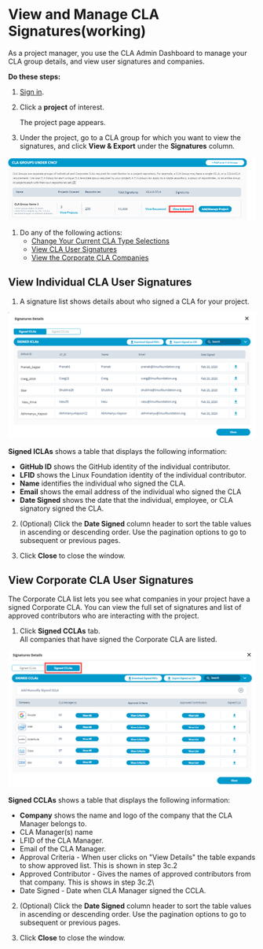 # View and Manage CLA Signatures\(working\)

As a project manager, you use the CLA Admin Dashboard to manage your CLA group details, and view user signatures and companies.

**Do these steps:**

1. [Sign in](../easycla/project-managers/sign-in-to-the-cla-management-console.md).
2. Click a **project** of interest.

   The project page appears.

3. Under the project, go to a CLA group for which you want to view the signatures, and click **View & Export** under the **Signatures** column.

![](../../.gitbook/assets/view-and-export-signatures.png)

1. Do any of the following actions:
   * [Change Your Current CLA Type Selections](../easycla/project-managers/manage-cla-group-details.md#change-your-current-cla-type-selections)
   * [View CLA User Signatures](../easycla/project-managers/manage-cla-group-details.md#view-cla-user-signatures)
   * [View the Corporate CLA Companies](../easycla/project-managers/manage-cla-group-details.md#view-the-corporate-cla-companies)

## View Individual CLA User Signatures <a id="view-cla-user-signatures"></a>

1. A signature list shows details about who signed a CLA for your project.

![Signed ICLAs](../../.gitbook/assets/signed-icla.png)

**Signed ICLAs** shows a table that displays the following information:

* **GitHub ID** shows the GitHub identity of the individual contributor.
* **LFID** shows the Linux Foundation identity of the individual contributor.
* **Name** identifies the individual who signed the CLA.
* **Email** shows the email address of the individual who signed the CLA
* **Date Signed** shows the date that the individual, employee, or CLA signatory signed the CLA.

2. \(Optional\) Click the **Date Signed** column header to sort the table values in ascending or descending order. Use the pagination options to go to subsequent or previous pages.

3. Click **Close** to close the window.

## View Corporate CLA User Signatures <a id="view-the-corporate-cla-companies"></a>

The Corporate CLA list lets you see what companies in your project have a signed Corporate CLA. You can view the full set of signatures and list of approved contributors who are interacting with the project.

1. Click **Signed CCLAs** tab.  
All companies that have signed the Corporate CLA are listed.

![](../../.gitbook/assets/signed-ccla.png)

**Signed CCLAs** shows a table that displays the following information:

* **Company** shows the name and logo of the company that the CLA Manager belongs to.
* CLA Manager\(s\) name
* LFID of the CLA Manager.
* Email of the CLA Manager.
* Approval Criteria - When user clicks on "View Details" the table expands to show approved list. This is shown in step 3c.2
* Approved Contributor - Gives the names of approved contributors from that company. This is shows in step 3c.2\
* Date Signed - Date when CLA Manager signed the CCLA.

2. \(Optional\) Click the **Date Signed** column header to sort the table values in ascending or descending order. Use the pagination options to go to subsequent or previous pages.

3. Click **Close** to close the window.

